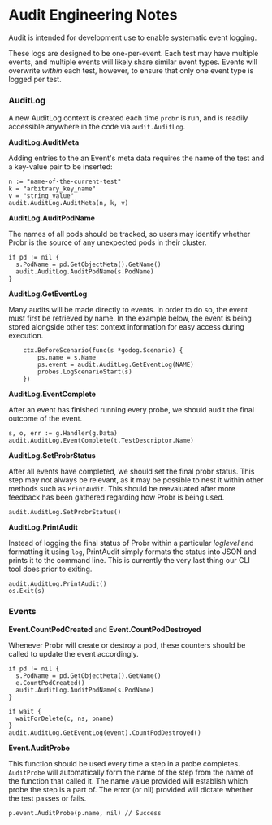 # Audit Engineering Notes

Audit is intended for development use to enable systematic event logging.

These logs are designed to be one-per-event. Each test may have multiple events, and multiple events will likely share similar event types. Events will overwrite _within_ each test, however, to ensure that only one event type is logged per test.

### AuditLog

A new AuditLog context is created each time `probr` is run, and is readily accessible anywhere in the code via `audit.AuditLog`.


**AuditLog.AuditMeta**

Adding entries to the an Event's meta data requires the name of the test and a key-value pair to be inserted:

```
n := "name-of-the-current-test"
k = "arbitrary_key_name"
v = "string_value"
audit.AuditLog.AuditMeta(n, k, v)
```

**AuditLog.AuditPodName**

The names of all pods should be tracked, so users may identify whether Probr is the source of any unexpected pods in their cluster.

```
if pd != nil {
  s.PodName = pd.GetObjectMeta().GetName()
  audit.AuditLog.AuditPodName(s.PodName)
}
```

**AuditLog.GetEventLog**

Many audits will be made directly to events. In order to do so, the event must first be retrieved by name. In the example below, the event is being stored alongside other test context information for easy access during execution.

```
	ctx.BeforeScenario(func(s *godog.Scenario) {
		ps.name = s.Name
		ps.event = audit.AuditLog.GetEventLog(NAME)
		probes.LogScenarioStart(s)
	})
```

**AuditLog.EventComplete**

After an event has finished running every probe, we should audit the final outcome of the event.

```
s, o, err := g.Handler(g.Data)
audit.AuditLog.EventComplete(t.TestDescriptor.Name)
```

**AuditLog.SetProbrStatus**

After all events have completed, we should set the final probr status. This step may not always be relevant, as it may be possible to nest it within other methods such as `PrintAudit`. This should be reevaluated after more feedback has been gathered regarding how Probr is being used.

```
audit.AuditLog.SetProbrStatus()
```

**AuditLog.PrintAudit**

Instead of logging the final status of Probr within a particular _loglevel_ and formatting it using `log`, PrintAudit simply formats the status into JSON and prints it to the command line. This is currently the very last thing our CLI tool does prior to exiting.

```
audit.AuditLog.PrintAudit()
os.Exit(s)
```

### Events

**Event.CountPodCreated** and **Event.CountPodDestroyed**

Whenever Probr will create or destroy a pod, these counters should be called to update the event accordingly.

```
if pd != nil {
  s.PodName = pd.GetObjectMeta().GetName()
  e.CountPodCreated()
  audit.AuditLog.AuditPodName(s.PodName)
}
```

```
if wait {
  waitForDelete(c, ns, pname)
}
audit.AuditLog.GetEventLog(event).CountPodDestroyed()
```

**Event.AuditProbe**

This function should be used every time a step in a probe completes. `AuditProbe` will automatically form the name of the step from the name of the function that called it. The name value provided will establish which probe the step is a part of. The error (or nil) provided will dictate whether the test passes or fails.

```
p.event.AuditProbe(p.name, nil) // Success
```
